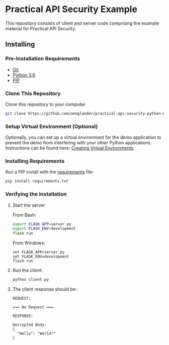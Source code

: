 Practical API Security Example
==============================

This repository consists of client and server code comprising the example
material for Practical API Security.

Installing
----------

### Pre-Installation Requirements

* [Git](https://git-scm.com/downloads)
* [Python 3.6](https://www.python.org/downloads/release)
* [PIP](https://pip.pypa.io/en/stable/installing/)

### Clone This Repository

Clone this repository to your computer

```bash
git clone https://github.com/aenglander/practical-api-security-python-example-flask.git
```

### Setup Virtual Environment (Optional)

Optionally, you can set up a virtual environment for the demo application to prevent the demo from interfering
with your other Python applications. Instructions can be found here:
[Creating Virtual Environments](https://docs.python.org/3/tutorial/venv.html#creating-virtual-environments).

### Installing Requirements

Run a PIP install with the [requirements](requirements.txt) file:

```bash
pip install requirements.txt
```

### Verifying the installation

1. Start the server

    From Bash:
    ```bash
    export FLASK_APP=server.py
    export FLASK_ENV=development
    flask run
    ```
    
    From Windows:
    ```
    set FLASK_APP=server.py
    set FLASK_ENV=development
    flask run
    ```

1. Run the client:

    ```bash
    python client.py
    ```
    
1. The client response should be:

    ```
    REQUEST:
    
    === No Request ===
    
    RESPONSE:
    
    Decrypted Body:
    {
      "Hello": "World!"
    }
    ```

